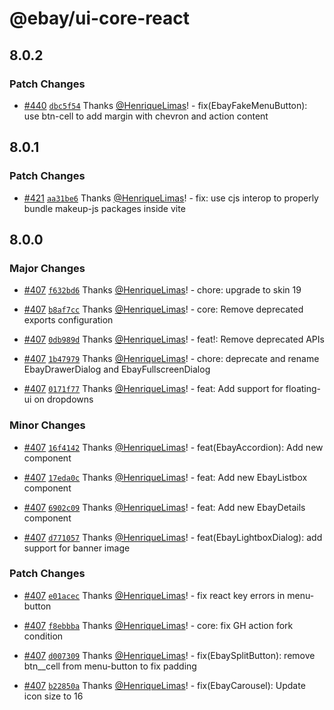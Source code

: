 # @ebay/ui-core-react

## 8.0.2

### Patch Changes

- [#440](https://github.com/eBay/ebayui-core-react/pull/440) [`dbc5f54`](https://github.com/eBay/ebayui-core-react/commit/dbc5f545f5afcaa1362703bcc2196983b34b668d) Thanks [@HenriqueLimas](https://github.com/HenriqueLimas)! - fix(EbayFakeMenuButton): use btn-cell to add margin with chevron and action content

## 8.0.1

### Patch Changes

- [#421](https://github.com/eBay/ebayui-core-react/pull/421) [`aa31be6`](https://github.com/eBay/ebayui-core-react/commit/aa31be6e97508737ce62080d80da27c391e8312d) Thanks [@HenriqueLimas](https://github.com/HenriqueLimas)! - fix: use cjs interop to properly bundle makeup-js packages inside vite

## 8.0.0

### Major Changes

- [#407](https://github.com/eBay/ebayui-core-react/pull/407) [`f632bd6`](https://github.com/eBay/ebayui-core-react/commit/f632bd667268e6c3a6a3e59252c92cc65c94eda5) Thanks [@HenriqueLimas](https://github.com/HenriqueLimas)! - chore: upgrade to skin 19

- [#407](https://github.com/eBay/ebayui-core-react/pull/407) [`b8af7cc`](https://github.com/eBay/ebayui-core-react/commit/b8af7cc97c89a3e905a378fd0abf061c1d1d279a) Thanks [@HenriqueLimas](https://github.com/HenriqueLimas)! - core: Remove deprecated exports configuration

- [#407](https://github.com/eBay/ebayui-core-react/pull/407) [`0db989d`](https://github.com/eBay/ebayui-core-react/commit/0db989da79b7dff33de9bc2dee89291a07a7298f) Thanks [@HenriqueLimas](https://github.com/HenriqueLimas)! - feat!: Remove deprecated APIs

- [#407](https://github.com/eBay/ebayui-core-react/pull/407) [`1b47979`](https://github.com/eBay/ebayui-core-react/commit/1b47979c517ff50ed5299119f4512fbc5bcabf42) Thanks [@HenriqueLimas](https://github.com/HenriqueLimas)! - chore: deprecate and rename EbayDrawerDialog and EbayFullscreenDialog

- [#407](https://github.com/eBay/ebayui-core-react/pull/407) [`0171f77`](https://github.com/eBay/ebayui-core-react/commit/0171f77f663975be508141e83b683d8f2877c791) Thanks [@HenriqueLimas](https://github.com/HenriqueLimas)! - feat: Add support for floating-ui on dropdowns

### Minor Changes

- [#407](https://github.com/eBay/ebayui-core-react/pull/407) [`16f4142`](https://github.com/eBay/ebayui-core-react/commit/16f4142b3cffeb10e080fcad4711306a75c82017) Thanks [@HenriqueLimas](https://github.com/HenriqueLimas)! - feat(EbayAccordion): Add new component

- [#407](https://github.com/eBay/ebayui-core-react/pull/407) [`17eda0c`](https://github.com/eBay/ebayui-core-react/commit/17eda0cd895f9bfd2671ac03d4ad788e191f9765) Thanks [@HenriqueLimas](https://github.com/HenriqueLimas)! - feat: Add new EbayListbox component

- [#407](https://github.com/eBay/ebayui-core-react/pull/407) [`6902c09`](https://github.com/eBay/ebayui-core-react/commit/6902c092cfec48b0797a4139de3ba250752c6c6d) Thanks [@HenriqueLimas](https://github.com/HenriqueLimas)! - feat: Add new EbayDetails component

- [#407](https://github.com/eBay/ebayui-core-react/pull/407) [`d771057`](https://github.com/eBay/ebayui-core-react/commit/d77105792166f447647a7eaa8963bef30721b013) Thanks [@HenriqueLimas](https://github.com/HenriqueLimas)! - feat(EbayLightboxDialog): add support for banner image

### Patch Changes

- [#407](https://github.com/eBay/ebayui-core-react/pull/407) [`e01acec`](https://github.com/eBay/ebayui-core-react/commit/e01acec8997596dba80983bc55ec7d2e4d374072) Thanks [@HenriqueLimas](https://github.com/HenriqueLimas)! - fix react key errors in menu-button

- [#407](https://github.com/eBay/ebayui-core-react/pull/407) [`f8ebbba`](https://github.com/eBay/ebayui-core-react/commit/f8ebbba7687e979c7be52f6cb18257cc6830a97f) Thanks [@HenriqueLimas](https://github.com/HenriqueLimas)! - core: fix GH action fork condition

- [#407](https://github.com/eBay/ebayui-core-react/pull/407) [`d007309`](https://github.com/eBay/ebayui-core-react/commit/d007309a2a7087c38c1cd965ba66dbc09c57a132) Thanks [@HenriqueLimas](https://github.com/HenriqueLimas)! - fix(EbaySplitButton): remove btn\_\_cell from menu-button to fix padding

- [#407](https://github.com/eBay/ebayui-core-react/pull/407) [`b22850a`](https://github.com/eBay/ebayui-core-react/commit/b22850ae8c18a305fc76b22491c94268067bc98c) Thanks [@HenriqueLimas](https://github.com/HenriqueLimas)! - fix(EbayCarousel): Update icon size to 16
